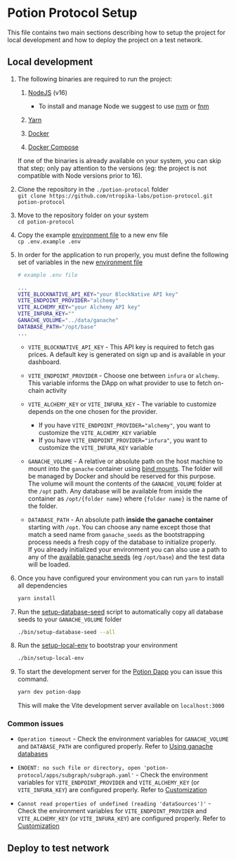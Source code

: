 # Potion Protocol Setup

This file contains two main sections describing how to setup the project for local development and how to deploy the project on a test network.

## Local development

1.  The following binaries are required to run the project:

    1. [NodeJS](https://nodejs.org/en/download/) (v16)

       - To install and manage Node we suggest to use [nvm](https://github.com/nvm-sh/nvm) or [fnm](https://github.com/Schniz/fnm)

    2. [Yarn](https://yarnpkg.com/getting-started/install)

    3. [Docker](https://docs.docker.com/engine/install/)

    4. [Docker Compose](https://docs.docker.com/compose/install/)

    If one of the binaries is already available on your system, you can skip that step; only pay attention to the versions (eg: the project is not compatible with Node versions prior to 16).

2.  Clone the repository in the `./potion-protocol` folder  
    `git clone https://github.com/ntropika-labs/potion-protocol.git potion-protocol`

3.  Move to the repository folder on your system  
    `cd potion-protocol`

4.  Copy the example [environment file](./.env.example) to a new env file  
    `cp .env.example .env`

5.  In order for the application to run properly, you must define the following set of variables in the new [environment file](./.env)

    ```bash
    # example .env file

    ...
    VITE_BLOCKNATIVE_API_KEY="your BlockNative API key"
    VITE_ENDPOINT_PROVIDER="alchemy"
    VITE_ALCHEMY_KEY="your Alchemy API key"
    VITE_INFURA_KEY=""
    GANACHE_VOLUME="../data/ganache"
    DATABASE_PATH="/opt/base"
    ...

    ```

    - `VITE_BLOCKNATIVE_API_KEY` - This API key is required to fetch gas prices. A default key is generated on sign up and is available in your dashboard.

    - `VITE_ENDPOINT_PROVIDER` - Choose one between `infura` or `alchemy`. This variable informs the DApp on what provider to use to fetch on-chain activity

    - `VITE_ALCHEMY_KEY` or `VITE_INFURA_KEY` - The variable to customize depends on the one chosen for the provider.

      - If you have `VITE_ENDPOINT_PROVIDER="alchemy"`, you want to customize the `VITE_ALCHEMY_KEY` variable
      - If you have `VITE_ENDPOINT_PROVIDER="infura"`, you want to customize the `VITE_INFURA_KEY` variable

    - `GANACHE_VOLUME` - A relative or absolute path on the host machine to mount into the `ganache` container using [bind mounts](https://docs.docker.com/storage/bind-mounts/). The folder will be managed by Docker and should be reserved for this purpose.  
      The volume will mount the contents of the `GANACHE_VOLUME` folder at the `/opt` path. Any database will be available from inside the container as `/opt/{folder name}` where `{folder name}` is the name of the folder.

    - `DATABASE_PATH` - An absolute path **inside the ganache container** starting with `/opt`. You can choose any name except those that match a seed name from `ganache_seeds` as the bootstrapping process needs a fresh copy of the database to initialize properly.  
      If you already initialized your environment you can also use a path to any of the [available ganache seeds](#available-ganache-seeds) (eg `/opt/base`) and the test data will be loaded.

6.  Once you have configured your environment you can run `yarn` to install all dependencies

    ```bash
    yarn install
    ```

7.  Run the [setup-database-seed](./bin/setup-database-seed) script to automatically copy all database seeds to your `GANACHE_VOLUME` folder

    ```bash
    ./bin/setup-database-seed --all
    ```

8.  Run the [setup-local-env](./bin/setup-local-env) to bootstrap your environment

    ```bash
    ./bin/setup-local-env
    ```

9.  To start the development server for the [Potion Dapp](./apps/potion-dapp/README.md) you can issue this command.
    ```bash
    yarn dev potion-dapp
    ```
    This will make the Vite development server available on `localhost:3000`

### Common issues

- `Operation timeout` - Check the environment variables for `GANACHE_VOLUME` and `DATABASE_PATH` are configured properly. Refer to [Using ganache databases](./README.md#using-ganache-databases)

- `ENOENT: no such file or directory, open 'potion-protocol/apps/subgraph/subgraph.yaml'` - Check the environment variables for `VITE_ENDPOINT_PROVIDER` and `VITE_ALCHEMY_KEY` (or `VITE_INFURA_KEY`) are configured properly. Refer to [Customization](./README.md#customization)

- `Cannot read properties of undefined (reading 'dataSources')'` - Check the environment variables for `VITE_ENDPOINT_PROVIDER` and `VITE_ALCHEMY_KEY` (or `VITE_INFURA_KEY`) are configured properly. Refer to [Customization](./README.md#customization)

## Deploy to test network
